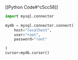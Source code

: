 [[Python Code#^c5cc58]]
```python
import mysql.connector
 
mydb = mysql.connector.connect(
	host="localhost",
	user="root",
	password="root"

)
cursor=mydb.cursor()
```

